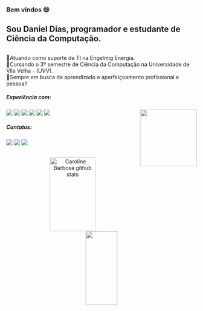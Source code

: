### Bem vindos 😄

## Sou Daniel Dias, programador e estudante de Ciência da Computação.

##
📌Atuando como suporte de TI na Engelmig Energia.  <br>
📌Cursando o 3º semestre de Ciência da Computação na Universidade de Vila Velha - (UVV). <br>
📌Sempre em busca de aprendizado e aperfeiçoamento profissional e pessoal!

#####  Experiência com:

<div>
   <img src="https://img.shields.io/badge/go-%2300ADD8.svg?style=for-the-badge&logo=go&logoColor=white" />
   <img  src="https://img.shields.io/badge/javascript-%23323330.svg?style=for-the-badge&logo=javascript&logoColor=%23F7DF1E" />
    <img  src="https://img.shields.io/badge/html5-%23E34F26.svg?style=for-the-badge&logo=html5&logoColor=white" />
  <img src="https://img.shields.io/badge/css3-%231572B6.svg?style=for-the-badge&logo=css3&logoColor=white" /> 
   <img  src="https://img.shields.io/badge/git-%23F05033.svg?style=for-the-badge&logo=git&logoColor=white" />
   <img  src="https://img.shields.io/badge/github-%23121011.svg?style=for-the-badge&logo=github&logoColor=white" />
      
   <img src="https://avatars.githubusercontent.com/u/170134074?v=4" width="150px" align="right" borderRadius="100px" />  
 
</div>


#####  Contatos:

<div > 
  <a href = "mailto:diasdaniel744@gmail.com"><img src="https://img.shields.io/badge/Gmail-D14836?style=for-the-badge&logo=gmail&logoColor=white" target="_blank"></a>
  <a href="https://www.linkedin.com/in/daniel-diass-ribeiro/" target="_blank"><img src="https://img.shields.io/badge/-LinkedIn-%230077B5?style=for-the-badge&logo=linkedin&logoColor=white" target="_blank"></a> 
  <a href="https://www.instagram.com/diass_daniels/" target="_blank"><img src="https://img.shields.io/badge/-Instagram-%23E4405F?style=for-the-badge&logo=instagram&logoColor=white"</a>
 <a href=""></a> 
    
##
 
<div align="center">  
  <img width="49%" height="195px" src="https://github-readme-stats.vercel.app/api?username=danieldiasss&show_icons=true&count_private=true&hide_border=true&title_color=ff91a4&icon_color=00FFFF&text_color=c9d1d9&bg_color=0d1117" alt="Caroline Barbosa github stats" alt="danieldiass github stats" /> 
  <img width="41%" height="195px" src="https://github-readme-stats.vercel.app/api/top-langs/?username=danieldiasss&layout=compact&hide_border=true&title_color=ff91a4&text_color=00FFFF&bg_color=0d1117" />
  
</div>
